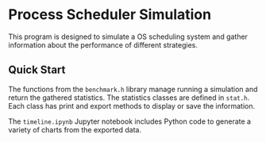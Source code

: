 # Process Scheduler Simulation
This program is designed to simulate a OS scheduling system and gather information about the performance of different strategies.

## Quick Start
The functions from the `benchmark.h` library manage running a simulation and return the gathered statistics. The statistics classes are defined in `stat.h`. Each class has print and export methods to display or save the information.

The `timeline.ipynb` Jupyter notebook includes Python code to generate a variety of charts from the exported data.